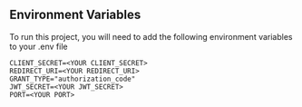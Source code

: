 
## Environment Variables

To run this project, you will need to add the following environment variables to your .env file

```CLIENT_ID=<YOUR CLIENT_ID>
CLIENT_SECRET=<YOUR CLIENT_SECRET>
REDIRECT_URI=<YOUR REDIRECT_URI>
GRANT_TYPE="authorization_code"
JWT_SECRET=<YOUR JWT_SECRET>
PORT=<YOUR PORT>
```